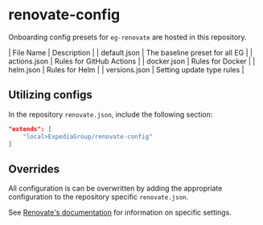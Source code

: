 # renovate-config

Onboarding config presets for `eg-renovate` are hosted in this repository.

| File Name | Description |
| default.json | The baseline preset for all EG |
| actions.json | Rules for GitHub Actions |
| docker.json | Rules for Docker |
| helm.json | Rules for Helm |
| versions.json | Setting update type rules |

## Utilizing configs

In the repository `renovate.json`, include the following section:

```json
"extends": [
    "local>ExpediaGroup/renovate-config"
]
```

## Overrides

All configuration is can be overwritten by adding the appropriate configuration to the repository specific `renovate.json`.

See [Renovate's documentation](https://docs.renovatebot.com/configuration-options/) for information on specific settings.

